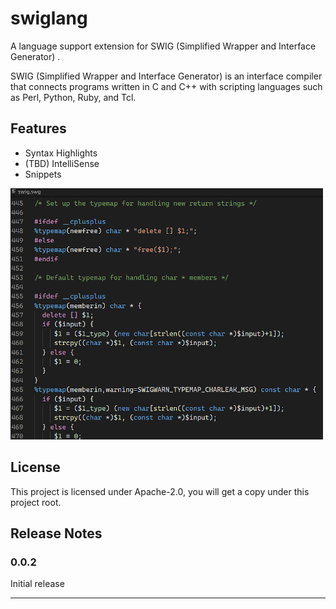 # swiglang

A language support extension for SWIG (Simplified Wrapper and Interface Generator) .

SWIG (Simplified Wrapper and Interface Generator) is an interface compiler that connects programs written in C and C++ with scripting languages such as Perl, Python, Ruby, and Tcl. 

## Features

* Syntax Highlights
* (TBD) IntelliSense
* Snippets

![Preview](images/preview0.png)

## License

This project is licensed under Apache-2.0, you will get a copy under this project root.

## Release Notes

### 0.0.2

Initial release

-------------------------------------------------------------------------------


